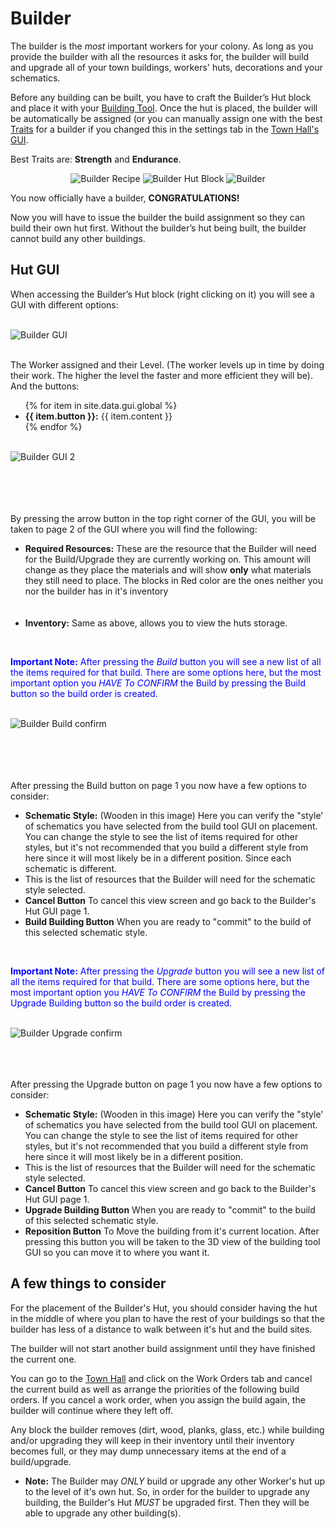 # Builder

The builder is the *most* important workers for your colony. As long as you provide the builder with all the resources it asks for, the builder will build and upgrade all of your town buildings, workers' huts, decorations and your schematics. 

Before any building can be built, you have to craft the Builder’s Hut block and place it with your [Building Tool](../../source/tutorials/building_tool). Once the hut is placed, the builder will be automatically be assigned (or you can manually assign one with the best [Traits](../../source/tutorials/worker_info) for a builder if you changed this in the settings tab in the [Town Hall's GUI](../../source/buildings/townhall).

Best Traits are: **Strength** and **Endurance**.

<p style="text-align:center;"><img src="../../assets/images/Workers/builder_recipe.png" alt="Builder Recipe">    <img src="../../assets/images/Workers/builder_hut.png" alt="Builder Hut Block">    <img src="../../assets/images/Workers/builder.png" alt="Builder"></p>

You now officially have a builder, **CONGRATULATIONS!**

Now you will have to issue the builder the build assignment so they can build their own hut first. Without the builder’s hut being built, the builder cannot build any other buildings.

## Hut GUI

When accessing the Builder’s Hut block (right clicking on it) you will see a GUI with different options:

<br>
<div class="row">
  <div class="col-sm-12 col-md">
    <img src="../../assets/images/gui/buildergui.png" class="img-fluid mx-auto" alt="Builder GUI">
  </div>
  <br>
  <div class="col-sm-12 col-md">
    <p>The Worker assigned and their Level. (The worker levels up in time by doing their work. The higher the level the faster and more efficient they will be). And the buttons:</p>
    <ul>
      {% for item in site.data.gui.global %}
        <li><strong>{{ item.button }}:</strong> {{ item.content }}</li>
      {% endfor %}
    </ul>
  </div>
</div>

<br>
<div class="row">
  <div class="col-sm-12 col-md">
    <img src="../../assets/images/gui/buildergui2.png" class="img-fluid mx-auto" alt="Builder GUI 2">
  </div>
  <div class="col-sm-12 col-md"><br><br><br><br>
    <p>By pressing the arrow button in the top right corner of the GUI, you will be taken to page 2 of the GUI where you will find the following:</p>
    <ul>
      <li><strong>Required Resources:</strong> These are the resource that the Builder will need for the Build/Upgrade they are currently working on. This amount will change as they place the materials and will show <strong>only</strong> what materials they still need to place. The blocks in Red color are the ones neither you nor the builder has in it's inventory</li><br><br>
      <li><strong>Inventory:</strong> Same as above, allows you to view the huts storage.</li>
    </ul>
  </div>
</div>
<br>

<p style="color:Blue;"><b>Important Note:</b> After pressing the <i>Build</i> button you will see a new list of all the items required for that build. There are some options here, but the most important option you <i>HAVE To CONFIRM</i> the Build by pressing the Build button so the build order is created.</p>

<br>
<div class="row">
  <div class="col-sm-12 col-md">
    <img src="../../assets/images/gui/builder_build.png" class="img-fluid mx-auto" alt="Builder Build confirm">
  </div>
  <div class="col-sm-12 col-md"><br><br><br><br>
    <p>After pressing the Build button on page 1 you now have a few options to consider:</p>
    <ul>
      <li><strong>Schematic Style:</strong> (Wooden in this image) Here you can verify the "style' of schematics you have selected from the build tool GUI on placement. You can change the style to see the list of items required for other styles, but it's not recommended that you build a different style from here since it will most likely be in a different position. Since each schematic is different.</li>
      <li>This is the list of resources that the Builder will need for the schematic style selected.</li>
      <li><strong>Cancel Button</strong> To cancel this view screen and go back to the Builder's Hut GUI page 1.</li>
      <li><strong>Build Building Button</strong> When you are ready to "commit" to the build of this selected schematic style.</li>
    </ul>
  </div>
</div>
<br>

<p style="color:Blue;"><b>Important Note:</b> After pressing the <i>Upgrade</i> button you will see a new list of all the items required for that build. There are some options here, but the most important option you <i>HAVE To CONFIRM</i> the Build by pressing the Upgrade Building button so the build order is created.</p>

<br>
<div class="row">
  <div class="col-sm-12 col-md">
    <img src="../../assets/images/gui/builder_upgrade.png" class="img-fluid mx-auto" alt="Builder Upgrade confirm">
  </div>
  <div class="col-sm-12 col-md"><br><br><br>
    <p>After pressing the Upgrade button on page 1 you now have a few options to consider:</p>
    <ul>
      <li><strong>Schematic Style:</strong> (Wooden in this image) Here you can verify the "style' of schematics you have selected from the build tool GUI on placement. You can change the style to see the list of items required for other styles, but it's not recommended that you build a different style from here since it will most likely be in a different position.</li>
      <li>This is the list of resources that the Builder will need for the schematic style selected.</li>
      <li><strong>Cancel Button</strong> To cancel this view screen and go back to the Builder's Hut GUI page 1.</li>
      <li><strong>Upgrade Building Button</strong> When you are ready to "commit" to the build of this selected schematic style.</li>
      <li><strong>Reposition Button</strong> To Move the building from it's current location. After pressing this button you will be taken to the 3D view of the building tool GUI so you can move it to where you want it.</li>
    </ul>
  </div>
</div>

## A few things to consider

For the placement of the Builder's Hut, you should consider having the hut in the middle of where you plan to have the rest of your buildings so that the builder has less of a distance to walk between it's hut and the build sites.

The builder will not start another build assignment until they have finished the current one.

You can go to the [Town Hall](../../source/buildings/townhall) and click on the Work Orders tab and cancel the current build as well as arrange the priorities of the following build orders. If you cancel a work order, when you assign the build again, the builder will continue where they left off.

Any block the builder removes (dirt, wood, planks, glass, etc.) while building and/or upgrading they will keep in their inventory until their inventory becomes full, or they may dump unnecessary items at the end of a build/upgrade.

- **Note:** The Builder may *ONLY* build or upgrade any other Worker's hut up to the level of it's own hut. So, in order for the builder to upgrade any building, the Builder's Hut *MUST* be upgraded first. Then they will be able to upgrade any other building(s).
